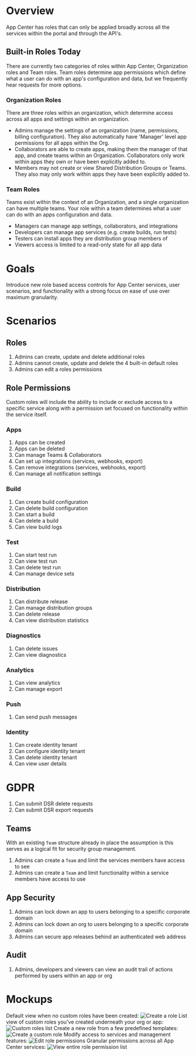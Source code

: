 # Overview

App Center has roles that can only be applied broadly across all the services within the portal and through the API's.

## Built-in Roles Today

There are currently two categories of roles within App Center, Organization roles and Team roles. Team roles determine app permissions which define what a user can do with an app's configuration and data, but we frequently hear requests for more options.

### Organization Roles

There are three roles within an organization, which determine access across all apps and settings within an organization.

* Admins manage the settings of an organization (name, permissions, billing configuration). They also automatically have 'Manager' level app permissions for all apps within the Org.
* Collaborators are able to create apps, making them the manager of that app, and create teams within an Organization. Collaborators only work within apps they own or have been explicitly added to.
* Members may not create or view Shared Distribution Groups or Teams. They also may only work within apps they have been explicitly added to.

### Team Roles

Teams exist within the context of an Organization, and a single organization can have multiple teams. Your role within a team determines what a user can do with an apps configuration and data.

* Managers can manage app settings, collaborators, and integrations
* Developers can manage app services (e.g. create builds, run tests)
* Testers can install apps they are distribution group members of
* Viewers access is limited to a read-only state for all app data

# Goals

Introduce new role based access controls for App Center services, user scenarios, and functionality with a strong focus on ease of use over maximum granularity.

# Scenarios

## Roles

1. Admins can create, update and delete additional roles
2. Admins cannot create, update and delete the 4 built-in default roles
3. Admins can edit a roles permissions

## Role Permissions

Custom roles will include the ability to include or exclude access to a specific service along with a permission set focused on functionality within the service itself.

### Apps

 1. Apps can be created
 2. Apps can be deleted
 3. Can manage Teams & Collaborators
 4. Can set up integrations (services, webhooks, export)
 5. Can remove integrations (services, webhooks, export)
 6. Can manage all notification settings

### Build

 1. Can create build configuration
 2. Can delete build configuration
 3. Can start a build
 4. Can delete a build
 5. Can view build logs

### Test

  1. Can start test run
  2. Can view test run
  3. Can delete test run
  4. Can manage device sets

### Distribution

  1. Can distribute release
  2. Can manage distribution groups
  3. Can delete release
  4. Can view distribution statistics

### Diagnostics

  1. Can delete issues
  1. Can view diagnostics

### Analytics

  1. Can view analytics
  2. Can manage export

### Push

  1. Can send push messages

### Identity

  1. Can create identity tenant
  2. Can configure identity tenant
  3. Can delete identity tenant
  4. Can view user details

# GDPR

  1. Can submit DSR delete requests
  2. Can submit DSR export requests

## Teams

With an existing `Team` structure already in place the assumption is this serves as a logical fit for security group management.

1. Admins can create a `Team` and limit the services members have access to see
2. Admins can create a `Team` and limit functionality within a service members have access to use

## App Security

1. Admins can lock down an app to users belonging to a specific corporate domain
2. Admins can lock down an org to users belonging to a specific corporate domain
3. Admins can secure app releases behind an authenticated web address

## Audit

1. Admins, developers and viewers can view an audit trail of actions performed by users within an app or org

# Mockups
Default view when no custom roles have been created:
![Create a role](./1.png)
List view of custom roles you've created underneath your org or app:
![Custom roles list](./2.png)
Create a new role from a few predefined templates:
![Create a custom role](./3.png)
Modify access to services and management features:
![Edit role permissions](./4.png)
Granular permissions across all App Center services:
![View entire role permission list](./5.png)


